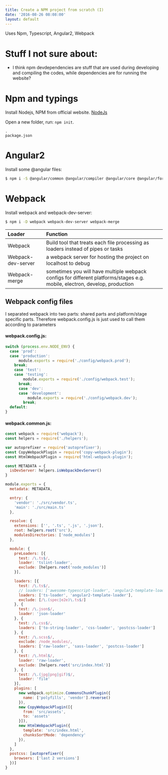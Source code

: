 ```yaml
---
title: Create a NPM project from scratch (I)
date: '2016-08-26 08:08:00'
layout: default
---
```

Uses Npm, Typescript, Angular2, Webpack

# Stuff I not sure about:
- I think npm devdependencies are stuff that are used during developing and compiling the codes, while dependencies are for running the website?


# Npm and typings
Install Nodejs, NPM from official website. [NodeJs](https://nodejs.org/)

Open a new folder, run: `npm init`.

```
.
package.json
```

# Angular2
Install some @angular files:
```sh
$ npm i -S @angular/common @angular/compiler @angular/core @angular/forms @angular/http @angular/platform-browser @angular/platform-browser-dynamic @angular/platform-server @angular/router
```

# Webpack
Install webpack and webpack-dev-server:
```sh
$ npm i -D webpack webpack-dev-server webpack-merge
```
| Loader   | Function|
|:-|:-|
|Webpack| Build tool that treats each file processing as loaders instead of pipes or tasks|
|Webpack-dev-server| a webpack server for hosting the project on localhost to debug|
|Webpack-merge|sometimes you will have multiple webpack configs for different platforms/stages e.g. mobile, electron, develop, production|


## Webpack config files
I separated webpack into two parts: shared parts and platform/stage specific parts. Therefore webpack.config.js is just used to call them according to parameters

#### webpack.config.js:
```js
switch (process.env.NODE_ENV) {
  case 'prod':
  case 'production':
      module.exports = require('./config/webpack.prod');
    break;
    case 'test':
    case 'testing':
        module.exports = require('./config/webpack.test');
      break;
      case 'dev':
      case 'development':
          module.exports = require('./config/webpack.dev');
        break;
  default:
}
```

#### webpack.common.js:
```js
const webpack = require('webpack');
const helpers = require('./helpers');

var autoprefixer = require('autoprefixer');
const CopyWebpackPlugin = require('copy-webpack-plugin');
const HtmlWebpackPlugin = require('html-webpack-plugin');

const METADATA = {
  isDevServer: helpers.isWebpackDevServer()
}

module.exports = {
  metadata: METADATA,

  entry: {
    'vendor': './src/vendor.ts',
    'main': './src/main.ts'
  },

  resolve: {
    extensions: ['', '.ts', '.js', '.json'],
    root: helpers.root('src'),
    modulesDirectories: ['node_modules']
  },

  module: {
    preLoaders: [{
      test: /\.ts$/,
      loader: 'tslint-loader',
      exclude: [helpers.root('node_modules')]
    }],

    loaders: [{
      test: /\.ts$/,
      // loaders: ['awesome-typescript-loader', 'angular2-template-loader'],
      loaders: ['ts-loader', 'angular2-template-loader'],
      exclude: [/\.(spec|e2e)\.ts$/]
    }, {
      test: /\.json$/,
      loader: 'json-loader'
    }, {
      test: /\.css$/,
      loaders: ['to-string-loader', 'css-loader', 'postcss-loader']
    }, {
      test: /\.scss$/,
      exclude: /node_modules/,
      loaders: ['raw-loader', 'sass-loader', 'postcss-loader']
    }, {
      test: /\.html$/,
      loader: 'raw-loader',
      exclude: [helpers.root('src/index.html')]
    }, {
      test: /\.(jpg|png|gif)$/,
      loader: 'file'
    }],
    plugins: [
      new webpack.optimize.CommonsChunkPlugin({
        name: ['polyfills', 'vendor'].reverse()
      }),
      new CopyWebpackPlugin([{
        from: 'src/assets',
        to: 'assets'
      }]),
      new HtmlWebpackPlugin({
        template: 'src/index.html',
        chunksSortMode: 'dependency'
      }),
    ]
  },
  postcss: [autoprefixer({
    browsers: ['last 2 versions']
  })]
}

```

